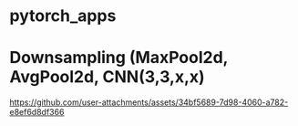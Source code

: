 # pytorch_apps

# Downsampling (MaxPool2d, AvgPool2d, CNN(3,3,x,x)
https://github.com/user-attachments/assets/34bf5689-7d98-4060-a782-e8ef6d8df366
